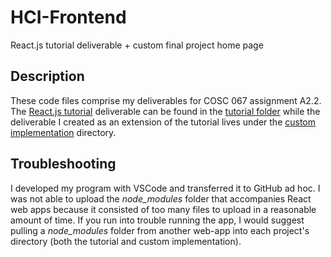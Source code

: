 # HCI-Frontend
React.js tutorial deliverable + custom final project home page

## Description
These code files comprise my deliverables for COSC 067 assignment A2.2. The [React.js tutorial](https://www.youtube.com/watch?v=hQAHSlTtcmY) deliverable can be found in the [tutorial folder](https://github.com/benlehrburger/HCI-Frontend/tree/main/react-tutorial) while the deliverable I created as an extension of the tutorial lives under the [custom implementation](https://github.com/benlehrburger/HCI-Frontend/tree/main/custom-implementation) directory.

## Troubleshooting
I developed my program with VSCode and transferred it to GitHub ad hoc. I was not able to upload the <i>node_modules</i> folder that accompanies React web apps because it consisted of too many files to upload in a reasonable amount of time. If you run into trouble running the app, I would suggest pulling a <i>node_modules</i> folder from another web-app into each project's directory (both the tutorial and custom implementation).
